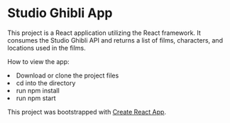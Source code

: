 
<h1>Studio Ghibli App</h1>
<p>This project is a React application utilizing the React framework. It consumes the Studio Ghibli API and returns a list of films, characters, and locations used in the films.</p>

<p>How to view the app:</p>
<li>Download or clone the project files</li>
<li>cd into the directory</li>
<li>run npm install</li>
<li>run npm start</li>


This project was bootstrapped with [Create React App](https://github.com/facebook/create-react-app).

